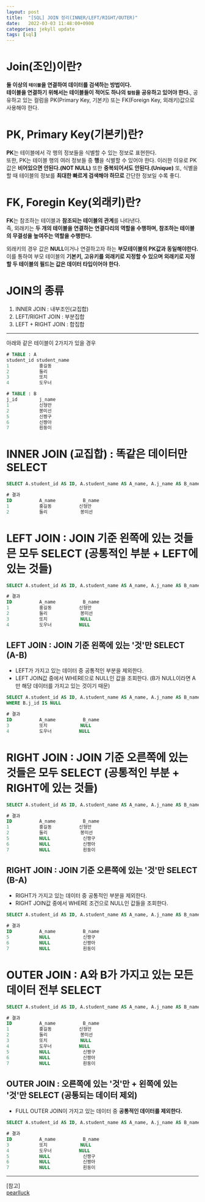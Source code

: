 ```yaml
---
layout: post
title:  "[SQL] JOIN 정리(INNER/LEFT/RIGHT/OUTER)"
date:   2022-03-03 11:48:00+0900
categories: jekyll update
tags: [sql]
---
```

# Join(조인)이란?
**둘 이상의 `테이블`을 연결하여 데이터를 검색하는 방법이다.**  
**테이블을 연결하기 위해서는 테이블들이 적어도 하나의 `컬럼`을 공유하고 있어야 한다.**, 공유하고 있는 컬럼을 PK(Primary Key, 기본키) 또는 FK(Foreign Key, 외래키)값으로 사용해야 한다.  

# PK, Primary Key(기본키)란?
**PK**는 테이블에서 각 행의 정보들을 식별할 수 있는 정보로 표현한다.  
또한, PK는 테이블 행의 여러 정보들 중 **행**을 식별할 수 있어야 한다. 이러한 이유로 PK값은 **비어있으면 안된다.(NOT NULL)** 또한 **중복되어서도 안된다.(Unique)** 또, 식별을 할 때 테이블의 정보를 **최대한 빠르게 검색해야 하므로** 간단한 정보일 수록 좋디.  

# FK, Foregin Key(외래키)란?
**FK**는 참조하는 테이블과 **참조되는 테이블의 관계**를 나타낸다.  
즉, 외래키는 **두 개의 테이블을 연결하는 연결다리의 역할을 수행하며, 참조하는 테이블의 무결성을 높여주는 역할을 수행한다.**
  
외래키의 경우 값은 **NULL**이거나 연결하고자 하는 **부모테이블의 PK값과 동일해야한다.** 이를 통하여 부모 테이블의 **기본키, 고유키를 외래키로 지정할 수 있으며 외래키로 지정할 두 테이블의 필드는 값은 데이터 타입이어야 한다.**

# JOIN의 종류
1. INNER JOIN : 내부조인(교집합)
2. LEFT/RIGHT JOIN : 부분집합
3. LEFT + RIGHT JOIN : 합집합
  
---
  
아래와 같은 테이블이 2가지가 있을 경우
```sql
# TABLE : A
student_id student_name
1           홍길동
2           둘리
3           또치
4           도우너
```

```sql
# TABLE : B
j_id        j_name
1           신형만
2           봉미선
5           신짱구
6           신짱아
7           흰둥이
```
# INNER JOIN (교집합) : 똑같은 데이터만 SELECT

```sql
SELECT A.student_id AS ID, A.student_name AS A_name, A.j_name AS B_name FROM A INNER JOIN B ON A.student_id = B.j_id
```
```sql
# 결과
ID          A_name          B_name
1           홍길동          신형만
2           둘리            봉미선
```

# LEFT JOIN : JOIN 기준 왼쪽에 있는 것들믄 모두 SELECT (공통적인 부분 + LEFT에 있는 것들)

```sql
SELECT A.student_id AS ID, A.student_name AS A_name, A.j_name AS B_name FROM A LEFT OUTER JOIN B ON A.student_id = B.j_id
```

```sql
# 결과
ID          A_name          B_name
1           홍길동          신형만
2           둘리            봉미선
3           또치            NULL
4           도우너          NULL
```

## LEFT JOIN : JOIN 기준 왼쪽에 있는 '것'만 SELECT (A-B)
- LEFT가 가지고 있는 데이터 중 공통적인 부분을 제외한다.  
- LEFT JOIN값 중에서 WHERE으로 NULL인 값을 조회한다. (B가 NULL이라면 A만 해당 데이터를 가지고 있는 것이기 때문)  

```sql
SELECT A.student_id AS ID, A.student_name AS A_name, A.j_name AS B_name FROM A LEFT OUTER JOIN B ON A.student_id = B.j_id
WHERE B.j_id IS NULL
```

```sql
# 결과
ID          A_name          B_name
3           또치            NULL
4           도우너          NULL
```

# RIGHT JOIN : JOIN 기준 오른쪽에 있는 것들은 모두 SELECT (공통적인 부분 + RIGHT에 있는 것들)

```sql
SELECT A.student_id AS ID, A.student_name AS A_name, A.j_name AS B_name FROM A RIGHT OUTER JOIN B ON A.student_id = B.j_id
```

```sql
# 결과
ID          A_name          B_name
1           홍길동          신형만
2           둘리            봉미선
5           NULL            신짱구
6           NULL            신짱아
7           NULL            흰둥이
```

## RIGHT JOIN : JOIN 기준 오른쪽에 있는 '것'만 SELECT (B-A)
- RIGHT가 가지고 있는 데이터 중 공통적인 부분을 제외한다.  
- RIGHT JOIN값 중에서 WHERE 조건으로 NULL인 값들을 조회한다.  

```sql
SELECT A.student_id AS ID, A.student_name AS A_name, A.j_name AS B_name FROM A RIGHT OUTER JOIN B ON A.student_id = B.j_id WHERE A.student_id IS NULL
```

```sql
# 결과
ID          A_name          B_name
5           NULL            신짱구
6           NULL            신짱아
7           NULL            흰둥이
```

# OUTER JOIN : A와 B가 가지고 있는 모든 데이터 전부 SELECT

```sql
SELECT A.student_id AS ID, A.student_name AS A_name, A.j_name AS B_name FROM A FULL OUTER JOIN B ON A.student_id = B.j_id
```

```sql
# 결과
ID          A_name          B_name
1           홍길동          신형만
2           둘리            봉미선
3           또치            NULL
4           도우너          NULL
5           NULL            신짱구
6           NULL            신짱아
7           NULL            흰둥이
```

## OUTER JOIN : 오른쪽에 있는 '것'만 + 왼쪽에 있는 '것'만 SELECT (공통되는 데이터 제외)
- FULL OUTER JOIN이 가지고 있는 데이터 중 **공통적인 데이터를 제외한다.**

```sql
SELECT A.student_id AS ID, A.student_name AS A_name, A.j_name AS B_name FROM A FULL OUTER JOIN B ON A.student_id = B.j_id WHERE A.student_id IS NULL OR B.j_id IS NULL
```

```sql
# 결과
ID          A_name          B_name
3           또치            NULL
4           도우너          NULL
5           NULL            신짱구
6           NULL            신짱아
7           NULL            흰둥이
```
  
  
  
---
  
[참고]  
[pearlluck](https://pearlluck.tistory.com/46)  